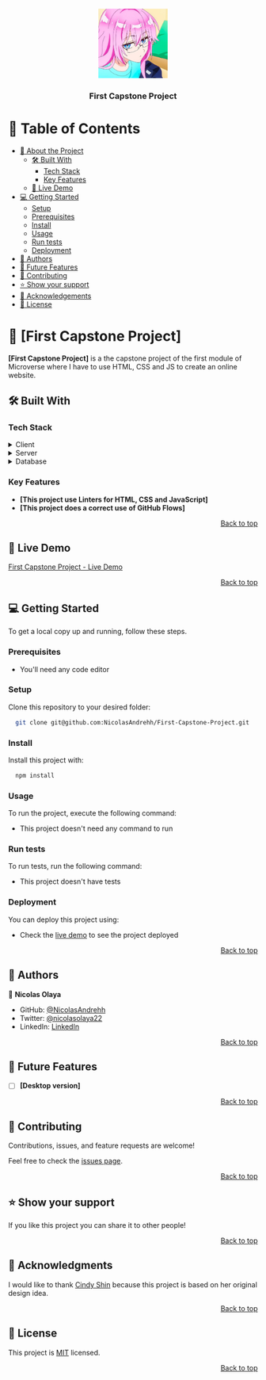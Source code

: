 <a name="readme-top"></a>

<div align="center">
  <!-- You are encouraged to replace this logo with your own! Otherwise you can also remove it. -->
  <img src="/images/shikimori.jpg" alt="logo" width="140"  height="auto" />
  <br/>

  <h3><b>First Capstone Project</b></h3>

</div>

<!-- TABLE OF CONTENTS -->

# 📗 Table of Contents

- [📖 About the Project](#about-project)
  - [🛠 Built With](#built-with)
    - [Tech Stack](#tech-stack)
    - [Key Features](#key-features)
  - [🚀 Live Demo](#live-demo)
- [💻 Getting Started](#getting-started)
  - [Setup](#setup)
  - [Prerequisites](#prerequisites)
  - [Install](#install)
  - [Usage](#usage)
  - [Run tests](#run-tests)
  - [Deployment](#triangular_flag_on_post-deployment)
- [👥 Authors](#authors)
- [🔭 Future Features](#future-features)
- [🤝 Contributing](#contributing)
- [⭐️ Show your support](#support)
- [🙏 Acknowledgements](#acknowledgements)
- [📝 License](#license)

<!-- PROJECT DESCRIPTION -->

# 📖 [First Capstone Project] <a name="about-project"></a>


**[First Capstone Project]** is a the capstone project of the first module of Microverse where I have to use HTML, CSS and JS to create an online website.

## 🛠 Built With <a name="built-with"></a>

### Tech Stack <a name="tech-stack"></a>


<details>
  <summary>Client</summary>
  <ul>
    <li>HTML</li>
    <li>CSS</li>
    <li>JavaScript</li>
  </ul>
</details>

<details>
  <summary>Server</summary>
  <ul>
    <li>GitHub Pages</li>
  </ul>
</details>

<details>
<summary>Database</summary>
  <ul>
    <li>No database was required for this project</li>
  </ul>
</details>

<!-- Features -->

### Key Features <a name="key-features"></a>


- **[This project use Linters for HTML, CSS and JavaScript]**
- **[This project does a correct use of GitHub Flows]**

<p align="right"><a href="#readme-top">Back to top</a></p>

<!-- LIVE DEMO -->

## 🚀 Live Demo <a name="live-demo"></a>

[First Capstone Project - Live Demo](https://nicolasandrehh.github.io/First-Capstone-Project/)

<p align="right"><a href="#readme-top">Back to top</a></p>

<!-- GETTING STARTED -->

## 💻 Getting Started <a name="getting-started"></a>


To get a local copy up and running, follow these steps.

### Prerequisites

- You'll need any code editor 

<!--
Example command:

```sh
 gem install rails
```
 -->

### Setup

Clone this repository to your desired folder:

```sh
  git clone git@github.com:NicolasAndrehh/First-Capstone-Project.git
```

### Install

Install this project with:

```sh
  npm install
```

### Usage

To run the project, execute the following command:

- This project doesn't need any command to run

### Run tests

To run tests, run the following command:

- This project doesn't have tests

### Deployment

You can deploy this project using:

- Check the [live demo](#🚀-live-demo) to see the project deployed

<p align="right"><a href="#readme-top">Back to top</a></p>

<!-- AUTHORS -->

## 👥 Authors <a name="authors"></a>


👤 **Nicolas Olaya**

- GitHub: [@NicolasAndrehh](https://github.com/NicolasAndrehh)
- Twitter: [@nicolasolaya22](https://twitter.com/nicolasolaya22)
- LinkedIn: [LinkedIn](https://www.linkedin.com/in/nicolas-andres-olaya-gamba-3b032b248/)


<p align="right"><a href="#readme-top">Back to top</a></p>

<!-- FUTURE FEATURES -->

## 🔭 Future Features <a name="future-features"></a>


- [ ] **[Desktop version]**

<p align="right"><a href="#readme-top">Back to top</a></p>

<!-- CONTRIBUTING -->

## 🤝 Contributing <a name="contributing"></a>

Contributions, issues, and feature requests are welcome!

Feel free to check the [issues page](../../issues/).

<p align="right"><a href="#readme-top">Back to top</a></p>

<!-- SUPPORT -->

## ⭐️ Show your support <a name="support"></a>

If you like this project you can share it to other people!

<p align="right"><a href="#readme-top">Back to top</a></p>

<!-- ACKNOWLEDGEMENTS -->

## 🙏 Acknowledgments <a name="acknowledgements"></a>

I would like to thank [Cindy Shin](https://www.behance.net/adagio07) because this project is based on her original design idea.

<p align="right"><a href="#readme-top">Back to top</a></p>

<!-- FAQ (optional) -->

## 📝 License <a name="license"></a>

This project is [MIT](./LICENSE) licensed.

<p align="right"><a href="#readme-top">Back to top</a></p>
